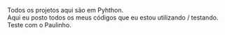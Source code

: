 Todos os projetos aqui são em Pyhthon.
<br>
Aqui eu posto todos os meus códigos que eu estou utilizando / testando.
Teste com o Paulinho.